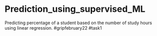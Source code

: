 # Prediction_using_supervised_ML
Predicting percentage of a student based on the number of study hours using linear regression.
#gripfebruary22 #task1 
